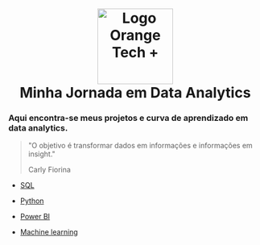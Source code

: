 <h1 align="center"><a href="https://web.dio.me/track/orange-tech/"> <img src="https://www.datascience-pm.com/wp-content/uploads/2021/05/data-scientist-vs-analyst-venn-diagram.png" alt="Logo Orange Tech +" width="150"/></a> <br />Minha Jornada em Data Analytics </h1>

### Aqui encontra-se meus projetos e curva de aprendizado em data analytics.


> <p>"O objetivo é transformar dados em informações e informações em insight."</p> <p>Carly Fiorina</p>


* [SQL](https://github.com/brunucoelho/Jornada-Data_analytics)

* [Python](https://github.com/brunucoelho/Jornada-Data_analytics)

* [Power BI](https://github.com/brunucoelho/Jornada-Data_analytics)

* [Machine learning](https://github.com/brunucoelho/Jornada-Data_analytics)


